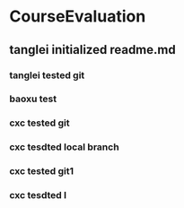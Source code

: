 # CourseEvaluation
## tanglei initialized readme.md
### tanglei tested git
### baoxu test
### cxc tested git
### cxc tesdted local branch
### cxc tested git1
### cxc tesdted l
